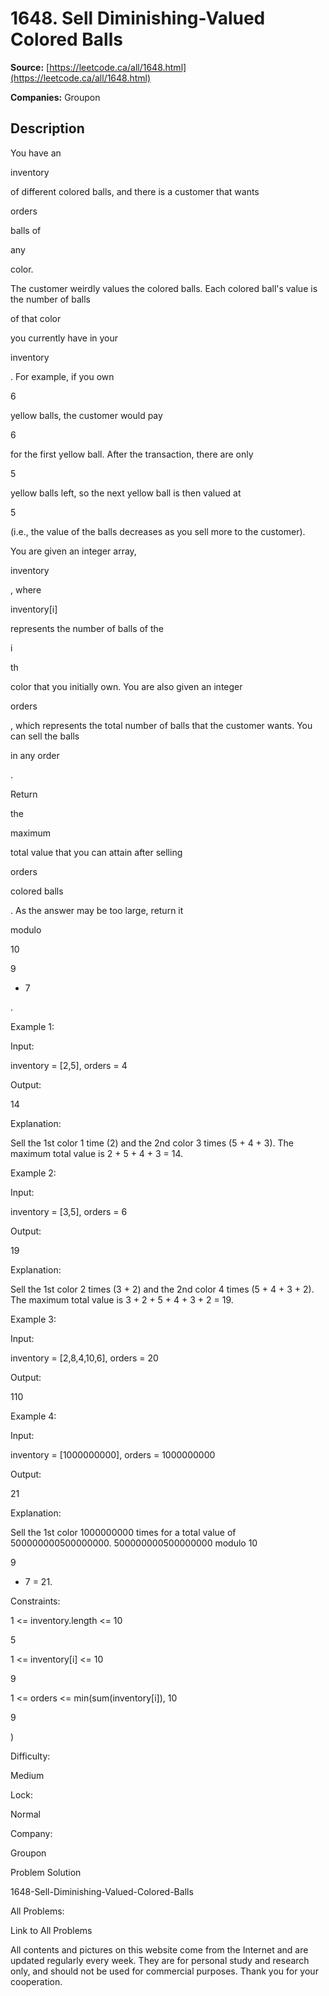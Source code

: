# 1648. Sell Diminishing-Valued Colored Balls

**Source:** [https://leetcode.ca/all/1648.html](https://leetcode.ca/all/1648.html)

**Companies:** Groupon

## Description

You have an

inventory

of different colored balls, and there is a
            customer that wants

orders

balls of

any

color.

The customer weirdly values the colored balls. Each colored ball's value is the
                number of balls

of that color

you currently have in your

inventory

. For example, if you own

6

yellow balls, the
                customer would pay

6

for the first yellow ball. After the transaction,
                there are only

5

yellow balls left, so the next yellow ball is then
                valued at

5

(i.e., the value of the balls decreases as you sell more to
                the customer).

You are given an integer array,

inventory

, where

inventory[i]

represents the number of balls of the

i

th

color that you initially own. You are also given an integer

orders

,
                which represents the total number of balls that the customer wants. You can sell the
                balls

in any order

.

Return

the

maximum

total value that you can attain after selling

orders

colored balls

. As the answer may be too large, return
                it

modulo

10

9

+ 7

.

Example 1:

Input:

inventory = [2,5], orders = 4

Output:

14

Explanation:

Sell the 1st color 1 time (2) and the 2nd color 3 times (5 + 4 + 3).
The maximum total value is 2 + 5 + 4 + 3 = 14.

Example 2:

Input:

inventory = [3,5], orders = 6

Output:

19

Explanation:

Sell the 1st color 2 times (3 + 2) and the 2nd color 4 times (5 + 4 + 3 + 2).
The maximum total value is 3 + 2 + 5 + 4 + 3 + 2 = 19.

Example 3:

Input:

inventory = [2,8,4,10,6], orders = 20

Output:

110

Example 4:

Input:

inventory = [1000000000], orders = 1000000000

Output:

21

Explanation:

Sell the 1st color 1000000000 times for a total value of 500000000500000000. 500000000500000000 modulo 10

9

+ 7 = 21.

Constraints:

1 <= inventory.length <= 10

5

1 <= inventory[i] <= 10

9

1 <= orders <= min(sum(inventory[i]), 10

9

)

Difficulty:

Medium

Lock:

Normal

Company:

Groupon

Problem Solution

1648-Sell-Diminishing-Valued-Colored-Balls

All Problems:

Link to All Problems

All contents and pictures on this website come from the Internet and are updated regularly every week. They are for personal study and research only, and should not be used for commercial purposes. Thank you for your cooperation.

